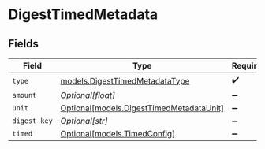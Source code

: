 # DigestTimedMetadata


## Fields

| Field                                                                            | Type                                                                             | Required                                                                         | Description                                                                      |
| -------------------------------------------------------------------------------- | -------------------------------------------------------------------------------- | -------------------------------------------------------------------------------- | -------------------------------------------------------------------------------- |
| `type`                                                                           | [models.DigestTimedMetadataType](../models/digesttimedmetadatatype.md)           | :heavy_check_mark:                                                               | N/A                                                                              |
| `amount`                                                                         | *Optional[float]*                                                                | :heavy_minus_sign:                                                               | N/A                                                                              |
| `unit`                                                                           | [Optional[models.DigestTimedMetadataUnit]](../models/digesttimedmetadataunit.md) | :heavy_minus_sign:                                                               | N/A                                                                              |
| `digest_key`                                                                     | *Optional[str]*                                                                  | :heavy_minus_sign:                                                               | N/A                                                                              |
| `timed`                                                                          | [Optional[models.TimedConfig]](../models/timedconfig.md)                         | :heavy_minus_sign:                                                               | N/A                                                                              |